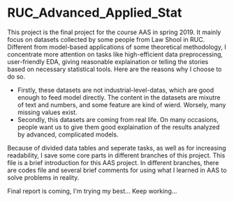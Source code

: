 # RUC_Advanced_Applied_Stat
This project is the final project for the course AAS in spring 2019. It mainly focus on datasets collected by some people from Law Shool in RUC. Different from model-based applications of some theoretical methodology, I concentrate more attention on tasks like high-efficient data preprocessing, user-friendly EDA, giving reasonable explaination or telling the stories based on necessary statistical tools. Here are the reasons why I choose to do so. 

* Firstly, these datasets are not industrial-level-datas, which are good enough to feed model directly. The content in the datasets are mixutre of text and numbers, and some feature are kind of wierd. Worsely, many missing values exist.
* Secondly, this datasets are coming from real life. On many occasions, people want us to give them good explaination of the results analyzed by advanced, complicated models. 

Because of divided data tables and seperate tasks, as well as for increasing readability, I save some core parts in different branches of this project. This file is a brief introduction for this AAS project. In different branches, there are codes file and several brief comments for using what I learned in AAS to solve problems in reality.

Final report is coming, I'm trying my best...
Keep working...
